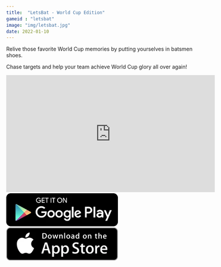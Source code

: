 ```yaml
---
title:  "LetsBat - World Cup Edition"
gameid : "letsbat"
image: "img/letsbat.jpg"
date: 2022-01-10
---
```


Relive those favorite World Cup memories by putting yourselves in batsmen shoes.

Chase targets and help your team achieve World Cup glory all over again!

<div class="video-container">
    <iframe width="560" height="315" src="https://www.youtube.com/embed/iXCkaA6cVVE" frameborder="0"
            allow="autoplay; encrypted-media" allowfullscreen></iframe>
</div>
<div class="download-buttons">
    <a class="playStoreLink" target="_blank"
       href="https://play.google.com/store/apps/details?id=com.rgyani.letsbatwc">
        <img class="playStore" src="img/ui/playstore.png"></a>
    <a class="appStoreLink" target="_blank"
       href="https://apps.apple.com/us/app/letsbat-worldcup-edition/id1344491886">
        <img class="appStore" src="img/ui/appstore.png"></a>
</div>